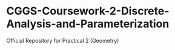# CGGS-Coursework-2-Discrete-Analysis-and-Parameterization
Official Repository for Practical 2 (Geometry)
